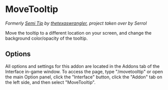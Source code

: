 # MoveTooltip

*Formerly [Semi Tip](https://www.curseforge.com/wow/addons/semi_tip) by [thetexaswrangler](https://www.curseforge.com/members/thetexaswrangler/projects), project taken over by Serrol*

Move the tooltip to a different location on your screen, and change the background color/opacity of the tooltip.

## Options

All options and settings for this addon are located in the Addons tab of the Interface in-game window. To access the page, type "/movetooltip" or open the main Option panel, click the "Interface" button, click the "Addon" tab on the left side, and then select "MoveTooltip".
